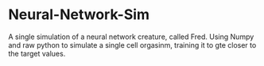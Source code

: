 # Neural-Network-Sim
A single simulation of a neural network creature, called Fred. 
Using Numpy and raw python to simulate a single cell orgasinm, training it to gte closer to the target values.
